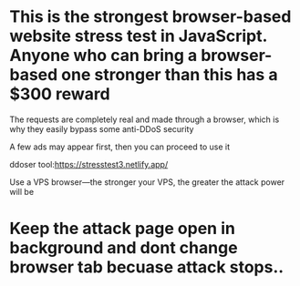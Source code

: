 
# This is the strongest browser-based website stress test in JavaScript. Anyone who can bring a browser-based one stronger than this has a $300 reward
 The requests are completely real and made through a browser, which is why they easily bypass some anti-DDoS security
 
 A few ads may appear first, then you can proceed to use it

 ddoser tool:https://stresstest3.netlify.app/

Use a VPS browser—the stronger your VPS, the greater the attack power will be
 
# Keep the attack page open in background and dont change browser tab becuase attack stops..
